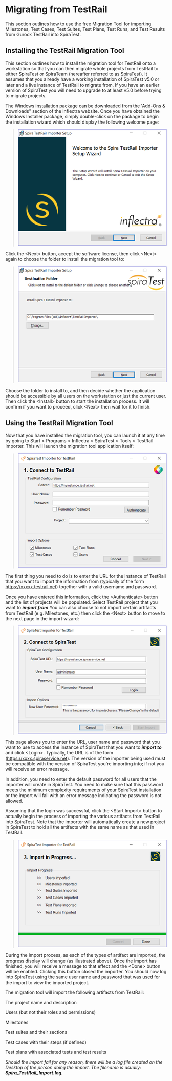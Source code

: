 # Migrating from TestRail

This section outlines how to use the free Migration Tool for importing
Milestones, Test Cases, Test Suites, Test Plans, Test Runs, and Test
Results from Gurock TestRail into SpiraTest.

## Installing the TestRail Migration Tool

This section outlines how to install the migration tool for TestRail
onto a workstation so that you can then migrate whole projects from
TestRail to either SpiraTest or SpiraTeam (hereafter referred to as
SpiraTest). It assumes that you already have a working installation of
SpiraTest v5.0 or later and a live instance of TestRail to migrate from.
If you have an earlier version of SpiraTest you will need to upgrade to
at least v5.0 before trying to migrate projects.

The Windows installation package can be downloaded from the 'Add-Ons &
Downloads" section of the Inflectra website. Once you have obtained the
Windows Installer package, simply double-click on the package to begin
the installation wizard which should display the following welcome page:

> ![](img/Migrating_from_TestRail_74.png)

> 


Click the \<Next\> button, accept the software license, then click
\<Next\> again to choose the folder to install the migration tool to:

> ![](img/Migrating_from_TestRail_75.png)

> 


Choose the folder to install to, and then decide whether the application
should be accessible by all users on the workstation or just the current
user. Then click the \<Install\> button to start the installation
process. It will confirm if you want to proceed, click \<Next\> then
wait for it to finish.

## Using the TestRail Migration Tool

Now that you have installed the migration tool, you can launch it at any
time by going to Start \> Programs \> Inflectra \> SpiraTest \> Tools \>
TestRail Importer. This will launch the migration tool application
itself:

> ![](img/Migrating_from_TestRail_76.png)

> 


The first thing you need to do is to enter the URL for the instance of
TestRail that you want to import the information from (typically of the
form https://xxxxx.testrail.net) together with a valid username and
password.

Once you have entered this information, click the \<Authenticate\>
button and the list of projects will be populated. Select TestRail
project that you want to ***import from*** You can also choose to not
import certain artifacts from TestRail (e.g. Milestones, etc.) then
click the \<Next\> button to move to the next page in the import wizard:

> ![](img/Migrating_from_TestRail_77.png)

> 


This page allows you to enter the URL, user name and password that you
want to use to access the instance of SpiraTest that you want to
***import to*** and click \<Login\>. Typically, the URL is of the form
(https://xxxx.spiraservice.net). The version of the importer being used
must be compatible with the version of SpiraTest you're importing into;
if not you will receive an error message.

In addition, you need to enter the default password for all users that
the importer will create in SpiraTest. You need to make sure that this
password meets the minimum complexity requirements of your SpiraTest
installation or the import will fail with an error message indicating
the password is not allowed.

Assuming that the login was successful, click the \<Start Import\>
button to actually begin the process of importing the various artifacts
from TestRail into SpiraTest. Note that the importer will automatically
create a new project in SpiraTest to hold all the artifacts with the
same name as that used in TestRail.

> ![](img/Migrating_from_TestRail_78.png)

> 


During the import process, as each of the types of artifact are
imported, the progress display will change (as illustrated above). Once
the import has finished, you will receive a message to that effect and
the \<Done\> button will be enabled. Clicking this button closed the
importer. You should now log into SpiraTest using the same user name and
password that was used for the import to view the imported project.

The migration tool will import the following artifacts from TestRail:

The project name and description

Users (but not their roles and permissions)

Milestones

Test suites and their sections

Test cases with their steps (if defined)

Test plans with associated tests and test results

*Should the import fail for any reason, there will be a log file created
on the Desktop of the person doing the import. The filename is usually:
**Spira\_TestRail\_Import.log**.*

